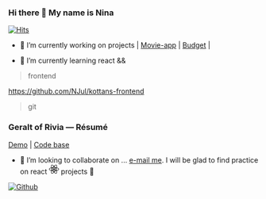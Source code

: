 ### Hi there 👋 My name is Nina

[![Hits](https://hits.seeyoufarm.com/api/count/incr/badge.svg?url=https%3A%2F%2Fgithub.com%2FNJul%2Fhit-counter&count_bg=%234AC41C&title_bg=%23555555&icon=&icon_color=%23E7E7E7&title=hits+%28today+%2F+total%29&edge_flat=false)](https://hits.seeyoufarm.com)

- 🔭 I’m currently working on projects | [Movie-app](https://a-movie-app.netlify.app/) | [Budget](https://budget-njul.netlify.app/) |

- 🌱 I’m currently learning react &&

> frontend

https://github.com/NJul/kottans-frontend

> git
### Geralt of Rivia — Résumé
[Demo](https://njul.github.io/homepage/) |
[Code base](https://github.com/NJul/homepage)

- 👯 I’m looking to collaborate on ... [e-mail me](mailto:nina.dev.web@gmail.com). I will be glad to find practice on react <img src="images/logo-react.js.png" width="20px" style="max-width:100%;"> projects 👐

[![Github](https://img.shields.io/badge/GitHub-100000?style=for-the-badge&logo=github&logoColor=white)](https://github.com/NJul)
